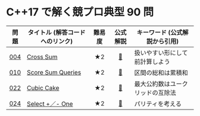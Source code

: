 # C++17 で解く競プロ典型 90 問

|問題|タイトル (解答コードへのリンク)|難易度|公式解説|キーワード (公式解説から引用)|
|:--:|--|:--:|:--:|--|
|[004](https://atcoder.jp/contests/typical90/tasks/typical90_d)|[Cross Sum](./004.md)|★2|[📝](https://raw.githubusercontent.com/E869120/kyopro_educational_90/main/editorial/004.jpg)|扱いやすい形にして前計算しよう|
|[010](https://atcoder.jp/contests/typical90/tasks/typical90_j)|[Score Sum Queries](./010.md)|★2|[📝](https://raw.githubusercontent.com/E869120/kyopro_educational_90/main/editorial/010.jpg)|区間の総和は累積和|
|[022](https://atcoder.jp/contests/typical90/tasks/typical90_v)|[Cubic Cake](./022.md)|★2|[📝](https://raw.githubusercontent.com/E869120/kyopro_educational_90/main/editorial/022.jpg)|最大公約数はユークリッドの互除法|
|[024](https://atcoder.jp/contests/typical90/tasks/typical90_x)|[Select +／- One](./024.md)|★2|[📝](https://raw.githubusercontent.com/E869120/kyopro_educational_90/main/editorial/024.jpg)|パリティを考える|

